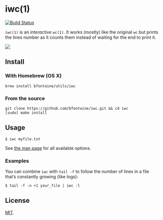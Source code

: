 # iwc(1)

[![Build Status](https://travis-ci.org/bfontaine/iwc.svg?branch=master)](https://travis-ci.org/bfontaine/iwc)

`iwc(1)` is an *interactive* `wc(1)`. It works (mostly) like the original `wc`
but prints the lines number as it counts them instead of waiting for the end to
print it.

![](https://github.com/bfontaine/iwc/raw/master/imgs/iwc.gif)

## Install

### With Homebrew (OS X)

    brew install bfontaine/utils/iwc

### From the source

    git clone https://github.com/bfontaine/iwc.git && cd iwc
    [sudo] make install

## Usage

    $ iwc myfile.txt

See [the man page][man] for all available options.

[man]: https://bfontaine.github.io/iwc

### Examples

You can combine `iwc` with `tail -f` to follow the number of lines in a file
that’s constantly growing (like logs):

    $ tail -f -n +1 your_file | iwc -l

## License

[MIT][LICENSE].

[LICENSE]: https://github.com/bfontaine/iwc/blob/master/LICENSE
